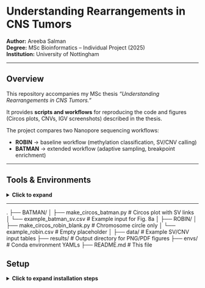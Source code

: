 # Understanding Rearrangements in CNS Tumors  

**Author:** Areeba Salman  
**Degree:** MSc Bioinformatics – Individual Project (2025)  
**Institution:** University of Nottingham  

---

## Overview
This repository accompanies my MSc thesis *“Understanding Rearrangements in CNS Tumors.”*  

It provides **scripts and workflows** for reproducing the code and figures (Circos plots, CNVs, IGV screenshots) described in the thesis.  

The project compares two Nanopore sequencing workflows:  
- **ROBIN** → baseline workflow (methylation classification, SV/CNV calling)  
- **BATMAN** → extended workflow (adaptive sampling, breakpoint enrichment)  

---

## Tools & Environments

<details>
<summary><b>Click to expand</b></summary>

### SV Calling
- Sniffles2  
- cuteSV  
- SVIM  
- Epi2me `wf-human-variation`

### SV Merging & Filtering
- SURVIVOR  

### Visualization
- IGV  
- Samplot  
- Ribbon  
- Circos-style Python scripts (in this repo)  

### CNV Analysis
- CNVkit  

### Annotation
- Bedtools  
- COSMIC CGC v96  
- Ensembl biomaRt (R)  

### Supporting
- Samtools  
- Bcftools  
- R (`VariantAnnotation`, `ggplot2`, `dplyr`, `eulerr`)  

</details>

---

.
├── BATMAN/
│ ├── make_circos_batman.py # Circos plot with SV links
│ └── example_batman_sv.csv # Example input for Fig. 8a
│
├── ROBIN/
│ ├── make_circos_robin_blank.py # Chromosome circle only
│ └── example_robin.csv # Empty placeholder
│
├── data/ # Example SV/CNV input tables
├── results/ # Output directory for PNG/PDF figures
├── envs/ # Conda environment YAMLs
├── README.md # This file

## Setup

<details>
<summary><b>Click to expand installation steps</b></summary>

### Clone
```bash
git clone https://github.com/AreebaSalman/LIFE4137-Individual-Project.git
cd LIFE4137-Individual-Project
Conda environment (minimal)

conda create -n SV
conda activate SV

conda install bioconda::sniffles= 2.6.3
conda install bioconda::cutesv= 2.1.2
conda install bioconda::svim= 2.0.0
conda install bioconda::survivor= 1.0.3
conda install bioconda::samtools= 1.21
conda install bioconda::samplot= 1.3.0
conda install bioconda::circus= v1.10.0
conda install bioconda::cnvkit= 0.9.10
conda install bioconda::bedtools= v2.31.1

</details>
Workflow Steps
<details> <summary><b>1. Reference Genome Preparation</b></summary>

wget ftp://ftp.ensembl.org/pub/release-114/fasta/homo_sapiens/dna/Homo_sapiens.GRCh38.dna.primary_assembly.fa.gz
gunzip Homo_sapiens.GRCh38.dna.primary_assembly.fa.gz
samtools faidx Homo_sapiens.GRCh38.dna.primary_assembly.fa
</details> <details> <summary><b>2. Structural Variant Calling</b></summary>

# Sniffles2
sniffles --input sample.bam --vcf sniffles.vcf --minsupport 5 --output-rnames

# cuteSV
cuteSV sample.bam ref.fa cutesv.vcf ./cutesv_output

# SVIM
svim alignment svim_out/ sample.bam ref.fa
</details> <details> <summary><b>3. Merging & Filtering with SURVIVOR</b></summary>

SURVIVOR merge input_files.txt 500 2 1 1 0 30 merged.vcf
bcftools index merged.vcf
</details> <details> <summary><b>4. Visualization & Validation</b></summary>
IGV: inspect breakpoints (coverage dips, split/supplementary reads).

Samplot:
samplot plot -n SAMPLE -b sample.bam -c chr3 -s 75376331 -e 75591822 -t DEL -o sv.png
Ribbon: load BAM at genomeribbon.com.

Circos plots:
python BATMAN/make_circos_batman.py --csv BATMAN/example_batman_sv.csv --out_prefix results/chromosomal_map_BATMAN
python ROBIN/make_circos_robin_blank.py --out_prefix results/chromosomal_map_ROBIN
</details> <details> <summary><b>5. CNV Analysis (CNVkit)</b></summary>

cnvkit.py batch sample.bam --fasta ref.fa --output-dir cnvkit_out/ --diagram --scatter
</details> <details> <summary><b>6. Annotation</b></summary>

bedtools intersect -a merged.vcf -b COSMIC_CGCv96.bed -wa -wb > SVs_with_genes.tsv
Annotation also performed in R with VariantAnnotation and biomaRt.

</details>
 Input Data
Full BAM/VCF files are not included (size/privacy).

Example CSVs with SV coordinates are provided for reproducing figures.

All data preparation steps are detailed in the thesis.

Figures Reproduced
BATMAN Circos plot (SV links)

ROBIN Circos plot (ideogram only)

CNV plots – CNVkit 

IGV screenshots – deletions, duplications, inversions, translocations

Samplot – standardized SV visualizations

Ribbon – read-level translocations

📜 Data Availability
Scripts and summary tables are hosted here.
Full BAM/VCF files are stored on Ada HPC (University of Nottingham) and available upon request.

🙏 Acknowledgements
Supervisor: Prof. Matthew Loose

Mentors: Thomas Murray, Simon Deacon

Ada HPC team (University of Nottingham)

📌 Citation
Salman, A. (2025). Understanding Rearrangements in CNS Tumors. MSc Thesis, University of Nottingham.
GitHub: https://github.com/AreebaSalman/LIFE4137-Individual-Project




